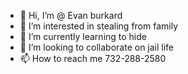 - 👋 Hi, I’m @ Evan burkard
- 👀 I’m interested in stealing from family
- 🌱 I’m currently learning to hide
- 💞️ I’m looking to collaborate on jail life
- 📫 How to reach me 732-288-2580

<!---
Evan burkard a is a ✨ special ✨ repository because its `README.md` (this file) appears on your GitHub profile.
You can click the Preview link to take a look at your changes.
--->
